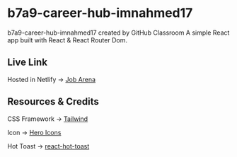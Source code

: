 # b7a9-career-hub-imnahmed17
b7a9-career-hub-imnahmed17 created by GitHub Classroom
A simple React app built with React & React Router Dom.

## Live Link
Hosted in Netlify -> [Job Arena](https://deluxe-caramel-89a495.netlify.app/)

## Resources & Credits
CSS Framework -> [Tailwind](https://tailwindcss.com/docs/installation)

Icon -> [Hero Icons](https://heroicons.com/)

Hot Toast -> [react-hot-toast](https://react-hot-toast.com/)

